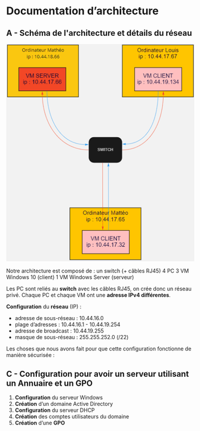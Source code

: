 # Documentation d’architecture

## A - Schéma de l'architecture et détails du réseau

![img](resources/images/screens\schema.png)

Notre architecture est composé de :
un switch (+ câbles RJ45)
4 PC
3 VM Windows 10 (client)
1 VM Windows Server (serveur)

Les PC sont reliés au **switch** avec les câbles RJ45, on crée donc un réseau privé. Chaque PC et chaque VM ont une **adresse IPv4 différentes**.

**Configuration** du **réseau** (IP) :

- adresse de sous-réseau : 10.44.16.0
- plage d’adresses : 10.44.16.1 - 10.44.19.254
- adresse de broadcast : 10.44.19.255
- masque de sous-réseau : 255.255.252.0 (/22)

Les choses que nous avons fait pour que cette configuration fonctionne de manière sécurisée :

## C - **Configuration** pour avoir un serveur utilisant un Annuaire et un GPO

1. **Configuration** du serveur Windows
2. **Création** d’un domaine Active Directory
3. **Configuration** du serveur DHCP
4. **Création** des comptes utilisateurs du domaine
5. **Création** d’une **GPO**
